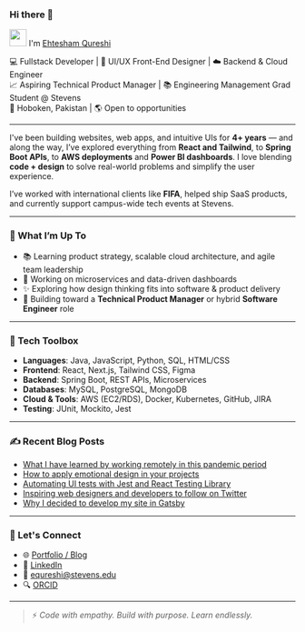 ### Hi there 👋

<img src="https://media.giphy.com/media/hvRJCLFzcasrR4ia7z/giphy.gif" width="30px"> I'm [Ehtesham Qureshi](https://www.codebloom.co/about)

💻 Fullstack Developer | 🎨 UI/UX Front-End Designer | ☁️ Backend & Cloud Engineer  
📈 Aspiring Technical Product Manager | 📚 Engineering Management Grad Student @ Stevens  
📍 Hoboken, Pakistan | 🌎 Open to opportunities

---

I've been building websites, web apps, and intuitive UIs for **4+ years** — and along the way, I’ve explored everything from **React and Tailwind**, to **Spring Boot APIs**, to **AWS deployments** and **Power BI dashboards**. I love blending **code + design** to solve real-world problems and simplify the user experience.

I’ve worked with international clients like **FIFA**, helped ship SaaS products, and currently support campus-wide tech events at Stevens.

---

### 🚀 What I’m Up To

- 📚 Learning product strategy, scalable cloud architecture, and agile team leadership  
- 🧠 Working on microservices and data-driven dashboards  
- ✨ Exploring how design thinking fits into software & product delivery  
- 💼 Building toward a **Technical Product Manager** or hybrid **Software Engineer** role

---

### 🧰 Tech Toolbox

- **Languages**: Java, JavaScript, Python, SQL, HTML/CSS  
- **Frontend**: React, Next.js, Tailwind CSS, Figma  
- **Backend**: Spring Boot, REST APIs, Microservices  
- **Databases**: MySQL, PostgreSQL, MongoDB  
- **Cloud & Tools**: AWS (EC2/RDS), Docker, Kubernetes, GitHub, JIRA  
- **Testing**: JUnit, Mockito, Jest  

---

### ✍️ Recent Blog Posts

<!-- BLOG-POST-LIST:START -->
- [What I have learned by working remotely in this pandemic period](https://codebloom.co/)
- [How to apply emotional design in your projects](https://codebloom.co/)
- [Automating UI tests with Jest and React Testing Library](https://codebloom.co/)
- [Inspiring web designers and developers to follow on Twitter](https://codebloom.co/)
- [Why I decided to develop my site in Gatsby](https://codebloom.co/)
<!-- BLOG-POST-LIST:END -->

---

### 🤝 Let's Connect

- 🌐 [Portfolio / Blog](https://www.codebloom.co)  
- 💼 [LinkedIn](https://linkedin.com/in/equreshie)  
- 📧 equreshi@stevens.edu  
- 🔍 [ORCID](https://orcid.org/0009-0001-1412-0973)

---

> ⚡ *Code with empathy. Build with purpose. Learn endlessly.*

